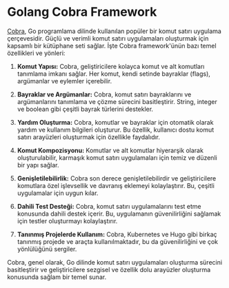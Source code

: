 # Golang Cobra Framework

[Cobra](https://github.com/spf13/cobra), Go programlama dilinde kullanılan popüler bir komut satırı uygulama çerçevesidir. Güçlü ve verimli komut satırı uygulamaları oluşturmak için kapsamlı bir kütüphane seti sağlar. İşte Cobra framework'ünün bazı temel özellikleri ve yönleri:

1. **Komut Yapısı:** Cobra, geliştiricilere kolayca komut ve alt komutları tanımlama imkanı sağlar. Her komut, kendi setinde bayraklar (flags), argümanlar ve eylemler içerebilir.

2. **Bayraklar ve Argümanlar:** Cobra, komut satırı bayraklarını ve argümanlarını tanımlama ve çözme sürecini basitleştirir. String, integer ve boolean gibi çeşitli bayrak türlerini destekler.

3. **Yardım Oluşturma:** Cobra, komutlar ve bayraklar için otomatik olarak yardım ve kullanım bilgileri oluşturur. Bu özellik, kullanıcı dostu komut satırı arayüzleri oluşturmak için özellikle faydalıdır.

4. **Komut Kompozisyonu:** Komutlar ve alt komutlar hiyerarşik olarak oluşturulabilir, karmaşık komut satırı uygulamaları için temiz ve düzenli bir yapı sağlar.

5. **Genişletilebilirlik:** Cobra son derece genişletilebilirdir ve geliştiricilere komutlara özel işlevsellik ve davranış eklemeyi kolaylaştırır. Bu, çeşitli uygulamalar için uygun kılar.

6. **Dahili Test Desteği:** Cobra, komut satırı uygulamalarını test etme konusunda dahili destek içerir. Bu, uygulamanın güvenilirliğini sağlamak için testler oluşturmayı kolaylaştırır.

7. **Tanınmış Projelerde Kullanım:** Cobra, Kubernetes ve Hugo gibi birkaç tanınmış projede ve araçta kullanılmaktadır, bu da güvenilirliğini ve çok yönlülüğünü sergiler.

Cobra, genel olarak, Go dilinde komut satırı uygulamaları oluşturma sürecini basitleştirir ve geliştiricilere sezgisel ve özellik dolu arayüzler oluşturma konusunda sağlam bir temel sunar.
